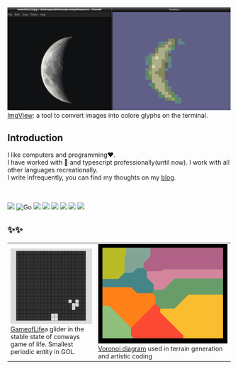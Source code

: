 <img width="1000" src="https://github.com/surbhitt/mini-projects/blob/c9f3f9e42f265a4f9f19857dfd698208f69762ab/ImgView/assets/moon450x510test.png"/>
<a href="https://github.com/surbhitt/mini-projects/tree/main/ImgView">ImgView</a>: a tool to convert images into colore glyphs on the terminal.
<!--img width=1000 src="https://github-profile-summary-cards.vercel.app/api/cards/profile-details?username=surbhitt"/-->

<h2>Introduction</h2>
I like computers and programming❤️.<br>
I have worked with 🐍 and typescript professionally(until now). I work with all other languages recreationally. <br>
I write infrequently, you can find my thoughts on my <a href="https://www.medium.com/@valholl">blog</a>.<br>

<br><br>
<span>
<img src="https://img.shields.io/badge/Python-FFD43B?style=for-the-badge&logo=python&logoColor=blue"/>
![Go](https://img.shields.io/badge/go-%2300ADD8.svg?style=for-the-badge&logo=go&logoColor=white)
<img src="https://img.shields.io/badge/C%2B%2B-00599C?style=for-the-badge&logo=c%2B%2B&logoColor=white"/>
<img src="https://img.shields.io/badge/C-00599C?style=for-the-badge&logoColor=white"/>
<img src="https://img.shields.io/badge/JavaScript-323330?style=for-the-badge&logo=javascript&logoColor=F7DF1E"/>
<img src="https://img.shields.io/badge/TypeScript-007ACC?style=for-the-badge&logo=typescript&logoColor=white"/>
<img src="https://img.shields.io/badge/HTML5-E34F26?style=for-the-badge&logo=html5&logoColor=white"/>
<img src="https://img.shields.io/badge/CSS3-1572B6?style=for-the-badge&logo=css3&logoColor=white"/>
</span>



<h2>✨✨</h2>


<table>
  <tr>
    <td>
      <img src="./glider.gif" alt="gameOfLife"/><br>
      <a href="https://editor.p5js.org/barisodz/full/gHCs-pFAR">GameofLife</a>a glider in the stable state of conways game of life. Smallest periodic entity in GOL.
    </td>
    <td>
      <img src="https://github.com/surbhitt/mini-projects/blob/c9f3f9e42f265a4f9f19857dfd698208f69762ab/VoronoiDiagram/voronoi_man.png"/>
      <a href="https://github.com/surbhitt/mini-projects/tree/main/VoronoiDiagram">Voronoi diagram</a> used in terrain generation and artistic coding
    </td>
  </tr>
     
</table>
